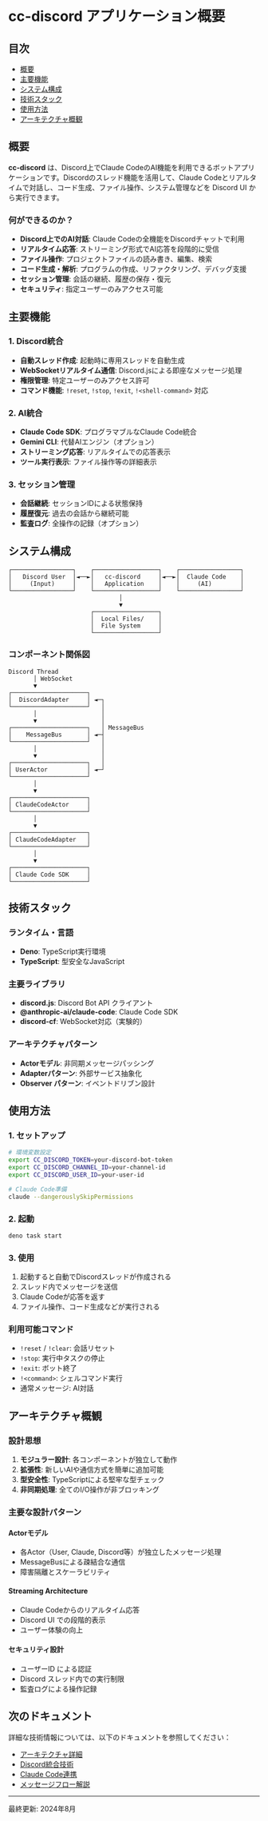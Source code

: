 # cc-discord アプリケーション概要

## 目次
- [概要](#概要)
- [主要機能](#主要機能)
- [システム構成](#システム構成)
- [技術スタック](#技術スタック)
- [使用方法](#使用方法)
- [アーキテクチャ概観](#アーキテクチャ概観)

## 概要

**cc-discord** は、Discord上でClaude CodeのAI機能を利用できるボットアプリケーションです。Discordのスレッド機能を活用して、Claude Codeとリアルタイムで対話し、コード生成、ファイル操作、システム管理などを Discord UI から実行できます。

### 何ができるのか？

- **Discord上でのAI対話**: Claude Codeの全機能をDiscordチャットで利用
- **リアルタイム応答**: ストリーミング形式でAI応答を段階的に受信
- **ファイル操作**: プロジェクトファイルの読み書き、編集、検索
- **コード生成・解析**: プログラムの作成、リファクタリング、デバッグ支援
- **セッション管理**: 会話の継続、履歴の保存・復元
- **セキュリティ**: 指定ユーザーのみアクセス可能

## 主要機能

### 1. Discord統合
- **自動スレッド作成**: 起動時に専用スレッドを自動生成
- **WebSocketリアルタイム通信**: Discord.jsによる即座なメッセージ処理
- **権限管理**: 特定ユーザーのみアクセス許可
- **コマンド機能**: `!reset`, `!stop`, `!exit`, `!<shell-command>` 対応

### 2. AI統合
- **Claude Code SDK**: プログラマブルなClaude Code統合
- **Gemini CLI**: 代替AIエンジン（オプション）
- **ストリーミング応答**: リアルタイムでの応答表示
- **ツール実行表示**: ファイル操作等の詳細表示

### 3. セッション管理
- **会話継続**: セッションIDによる状態保持
- **履歴復元**: 過去の会話から継続可能
- **監査ログ**: 全操作の記録（オプション）

## システム構成

```
┌─────────────────┐    ┌──────────────────┐    ┌─────────────────┐
│   Discord User  │◄──►│   cc-discord     │◄──►│  Claude Code    │
│     (Input)     │    │   Application    │    │     (AI)        │
└─────────────────┘    └──────────────────┘    └─────────────────┘
                               │
                               ▼
                       ┌──────────────────┐
                       │  Local Files/    │
                       │  File System     │
                       └──────────────────┘
```

### コンポーネント関係図

```
Discord Thread
       │ WebSocket
       ▼
┌─────────────────────┐
│  DiscordAdapter     │ ◄─┐
└─────────────────────┘   │
       │                  │
       ▼                  │
┌─────────────────────┐   │ MessageBus
│    MessageBus       │ ◄─┤
└─────────────────────┘   │
       │                  │
       ▼                  │
┌─────────────────────┐   │
│ UserActor           │ ◄─┘
└─────────────────────┘
       │
       ▼
┌─────────────────────┐
│ ClaudeCodeActor     │
└─────────────────────┘
       │
       ▼
┌─────────────────────┐
│ ClaudeCodeAdapter   │
└─────────────────────┘
       │
       ▼
┌─────────────────────┐
│ Claude Code SDK     │
└─────────────────────┘
```

## 技術スタック

### ランタイム・言語
- **Deno**: TypeScript実行環境
- **TypeScript**: 型安全なJavaScript

### 主要ライブラリ
- **discord.js**: Discord Bot API クライアント
- **@anthropic-ai/claude-code**: Claude Code SDK
- **discord-cf**: WebSocket対応（実験的）

### アーキテクチャパターン
- **Actorモデル**: 非同期メッセージパッシング
- **Adapterパターン**: 外部サービス抽象化
- **Observer パターン**: イベントドリブン設計

## 使用方法

### 1. セットアップ
```bash
# 環境変数設定
export CC_DISCORD_TOKEN=your-discord-bot-token
export CC_DISCORD_CHANNEL_ID=your-channel-id
export CC_DISCORD_USER_ID=your-user-id

# Claude Code準備
claude --dangerouslySkipPermissions
```

### 2. 起動
```bash
deno task start
```

### 3. 使用
1. 起動すると自動でDiscordスレッドが作成される
2. スレッド内でメッセージを送信
3. Claude Codeが応答を返す
4. ファイル操作、コード生成などが実行される

### 利用可能コマンド
- `!reset` / `!clear`: 会話リセット
- `!stop`: 実行中タスクの停止
- `!exit`: ボット終了
- `!<command>`: シェルコマンド実行
- 通常メッセージ: AI対話

## アーキテクチャ概観

### 設計思想
1. **モジュラー設計**: 各コンポーネントが独立して動作
2. **拡張性**: 新しいAIや通信方式を簡単に追加可能
3. **型安全性**: TypeScriptによる堅牢な型チェック
4. **非同期処理**: 全てのI/O操作が非ブロッキング

### 主要な設計パターン

#### Actorモデル
- 各Actor（User, Claude, Discord等）が独立したメッセージ処理
- MessageBusによる疎結合な通信
- 障害隔離とスケーラビリティ

#### Streaming Architecture
- Claude Codeからのリアルタイム応答
- Discord UI での段階的表示
- ユーザー体験の向上

#### セキュリティ設計
- ユーザーID による認証
- Discord スレッド内での実行制限
- 監査ログによる操作記録

## 次のドキュメント

詳細な技術情報については、以下のドキュメントを参照してください：

- [アーキテクチャ詳細](./architecture-deep-dive.md)
- [Discord統合技術](./discord-integration.md)
- [Claude Code連携](./claude-code-integration.md)
- [メッセージフロー解説](./message-flow-analysis.md)

---

最終更新: 2024年8月
